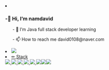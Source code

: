 <li>
  <h3>-👋 Hi, I’m namdavid</h3>
  <ul>- 🌱 I’m Java full stack developer learning</ul>
  <ul>- 📫 How to reach me david0108@naver.com</ul>
  </li>
<li>
<a href="https://www.notion.so/a8704ed93ab44bdd9bced532e9d17647">
  <img src="https://img.shields.io/badge/Notion-000000?style=for-the-badge&logo=notion&logoColor=white" style="max-width: 75%;">
  </li><!--Notion -->
<li>
  ✏ Stack<br>
<img src="https://camo.githubusercontent.com/e2e8ed9260a77781891a184b7870750df4220796c931b009c327b4445b608c57/68747470733a2f2f696d672e736869656c64732e696f2f62616467652f507974686f6e2d3337373641423f7374796c653d666f722d7468652d6261646765266c6f676f3d507974686f6e266c6f676f436f6c6f723d7768697465" data-canonical-src="https://img.shields.io/badge/Python-3776AB?style=for-the-badge&amp;logo=Python&amp;logoColor=white" style="max-width: 75%;"> <!-- python --> <img src="https://camo.githubusercontent.com/d61eb16e74c265915596a84a51d5b50229367ad16915ca42da51f1a021bb3750/68747470733a2f2f696d672e736869656c64732e696f2f62616467652f6d7973716c2d3434373941313f7374796c653d666f722d7468652d6261646765266c6f676f3d6d7973716c266c6f676f436f6c6f723d7768697465" data-canonical-src="https://img.shields.io/badge/mysql-4479A1?style=for-the-badge&amp;logo=mysql&amp;logoColor=white" style="max-width: 75%;"> <!-- mysql--> <img src="https://img.shields.io/badge/Spring-6DB33F?style=for-the-badge&logo=spring&logoColor=white" style="max-width: 75%;"> <!-- spring--> <img src="https://img.shields.io/badge/JavaScript-F7DF1E?style=for-the-badge&logo=JavaScript&logoColor=white" style="max-width: 75%;"> <!--JAVASCRIPT --> <img src="https://img.shields.io/badge/Java-ED8B00?style=for-the-badge&logo=openjdk&logoColor=white" style="max-width: 75%;"><!-- JAVA--> <img src="https://img.shields.io/badge/jQuery-0769AD?style=for-the-badge&logo=jquery&logoColor=white" style="max-width: 75%;"><!-- JQUERY--><img src="https://img.shields.io/badge/Eclipse-2C2255?style=for-the-badge&logo=eclipse&logoColor=white" style="max-width: 75%;"><!--Eclipse --><img src="https://img.shields.io/badge/Visual_Studio_Code-0078D4?style=for-the-badge&logo=visual%20studio%20code&logoColor=white" style="max-width: 75%;"><!--vscode -->
</li>

